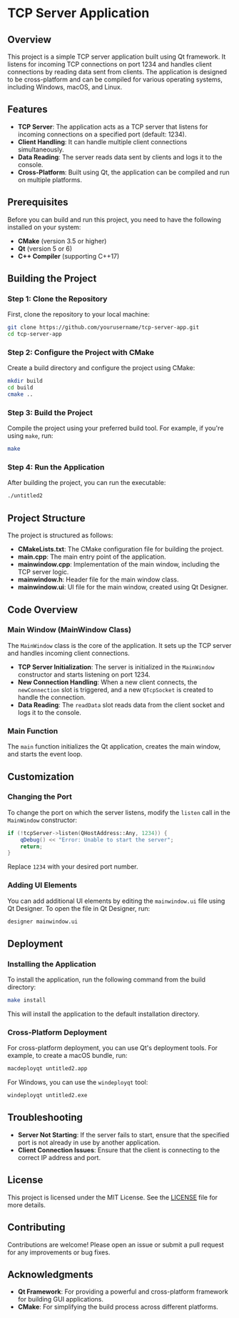 # TCP Server Application

## Overview

This project is a simple TCP server application built using Qt framework. It listens for incoming TCP connections on port 1234 and handles client connections by reading data sent from clients. The application is designed to be cross-platform and can be compiled for various operating systems, including Windows, macOS, and Linux.

## Features

- **TCP Server**: The application acts as a TCP server that listens for incoming connections on a specified port (default: 1234).
- **Client Handling**: It can handle multiple client connections simultaneously.
- **Data Reading**: The server reads data sent by clients and logs it to the console.
- **Cross-Platform**: Built using Qt, the application can be compiled and run on multiple platforms.

## Prerequisites

Before you can build and run this project, you need to have the following installed on your system:

- **CMake** (version 3.5 or higher)
- **Qt** (version 5 or 6)
- **C++ Compiler** (supporting C++17)

## Building the Project

### Step 1: Clone the Repository

First, clone the repository to your local machine:

```bash
git clone https://github.com/yourusername/tcp-server-app.git
cd tcp-server-app
```

### Step 2: Configure the Project with CMake

Create a build directory and configure the project using CMake:

```bash
mkdir build
cd build
cmake ..
```

### Step 3: Build the Project

Compile the project using your preferred build tool. For example, if you're using `make`, run:

```bash
make
```

### Step 4: Run the Application

After building the project, you can run the executable:

```bash
./untitled2
```

## Project Structure

The project is structured as follows:

- **CMakeLists.txt**: The CMake configuration file for building the project.
- **main.cpp**: The main entry point of the application.
- **mainwindow.cpp**: Implementation of the main window, including the TCP server logic.
- **mainwindow.h**: Header file for the main window class.
- **mainwindow.ui**: UI file for the main window, created using Qt Designer.

## Code Overview

### Main Window (MainWindow Class)

The `MainWindow` class is the core of the application. It sets up the TCP server and handles incoming client connections.

- **TCP Server Initialization**: The server is initialized in the `MainWindow` constructor and starts listening on port 1234.
- **New Connection Handling**: When a new client connects, the `newConnection` slot is triggered, and a new `QTcpSocket` is created to handle the connection.
- **Data Reading**: The `readData` slot reads data from the client socket and logs it to the console.

### Main Function

The `main` function initializes the Qt application, creates the main window, and starts the event loop.

## Customization

### Changing the Port

To change the port on which the server listens, modify the `listen` call in the `MainWindow` constructor:

```cpp
if (!tcpServer->listen(QHostAddress::Any, 1234)) {
    qDebug() << "Error: Unable to start the server";
    return;
}
```

Replace `1234` with your desired port number.

### Adding UI Elements

You can add additional UI elements by editing the `mainwindow.ui` file using Qt Designer. To open the file in Qt Designer, run:

```bash
designer mainwindow.ui
```

## Deployment

### Installing the Application

To install the application, run the following command from the build directory:

```bash
make install
```

This will install the application to the default installation directory.

### Cross-Platform Deployment

For cross-platform deployment, you can use Qt's deployment tools. For example, to create a macOS bundle, run:

```bash
macdeployqt untitled2.app
```

For Windows, you can use the `windeployqt` tool:

```bash
windeployqt untitled2.exe
```

## Troubleshooting

- **Server Not Starting**: If the server fails to start, ensure that the specified port is not already in use by another application.
- **Client Connection Issues**: Ensure that the client is connecting to the correct IP address and port.

## License

This project is licensed under the MIT License. See the [LICENSE](LICENSE) file for more details.

## Contributing

Contributions are welcome! Please open an issue or submit a pull request for any improvements or bug fixes.

## Acknowledgments

- **Qt Framework**: For providing a powerful and cross-platform framework for building GUI applications.
- **CMake**: For simplifying the build process across different platforms.
